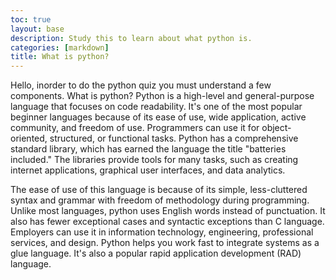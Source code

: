 ```yaml
---
toc: true
layout: base
description: Study this to learn about what python is.
categories: [markdown]
title: What is python?
---
```

Hello, inorder to do the python quiz you must understand a few components.
What is python? Python is a high-level and general-purpose language that focuses on code readability. It's one of the most popular beginner languages because of its ease of use, wide application, active community, and freedom of use. Programmers can use it for object-oriented, structured, or functional tasks. Python has a comprehensive standard library, which has earned the language the title "batteries included." The libraries provide tools for many tasks, such as creating internet applications, graphical user interfaces, and data analytics.

The ease of use of this language is because of its simple, less-cluttered syntax and grammar with freedom of methodology during programming. Unlike most languages, python uses English words instead of punctuation. It also has fewer exceptional cases and syntactic exceptions than C language. Employers can use it in information technology, engineering, professional services, and design. Python helps you work fast to integrate systems as a glue language. It's also a popular rapid application development (RAD) language. 